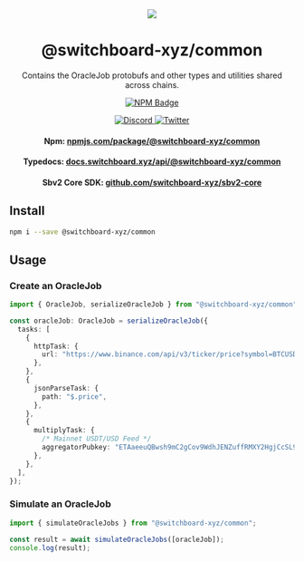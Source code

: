 <div align="center">
  <a href="#">
    <img src="https://github.com/switchboard-xyz/sbv2-core/raw/main/website/static/img/icons/switchboard/avatar.png" />
  </a>

  <h1>@switchboard-xyz/common</h1>

  <p>Contains the OracleJob protobufs and other types and utilities shared across chains.</p>

  <p>
	<a href="https://www.npmjs.com/package/@switchboard-xyz/common">
      <img alt="NPM Badge" src="https://img.shields.io/github/package-json/v/switchboard-xyz/sbv2-core?color=red&filename=javascript%2Fcommon%2Fpackage.json&label=%40switchboard-xyz%2Fcommon&logo=npm" />
    </a>
  </p>

  <p>
    <a href="https://discord.gg/switchboardxyz">
      <img alt="Discord" src="https://img.shields.io/discord/841525135311634443?color=blueviolet&logo=discord&logoColor=white" />
    </a>
    <a href="https://twitter.com/switchboardxyz">
      <img alt="Twitter" src="https://img.shields.io/twitter/follow/switchboardxyz?label=Follow+Switchboard" />
    </a>
  </p>

  <h4>
    <strong>Npm: </strong><a href="https://www.npmjs.com/package/@switchboard-xyz/common">npmjs.com/package/@switchboard-xyz/common</a>
  </h4>
  <h4>
    <strong>Typedocs: </strong><a href="https://docs.switchboard.xyz/api/@switchboard-xyz/common">docs.switchboard.xyz/api/@switchboard-xyz/common</a>
  </h4>
  <h4>
    <strong>Sbv2 Core SDK: </strong><a href="https://github.com/switchboard-xyz/sbv2-core">github.com/switchboard-xyz/sbv2-core</a>
  </h4>
</div>

## Install

```bash
npm i --save @switchboard-xyz/common
```

## Usage

### Create an OracleJob

```ts
import { OracleJob, serializeOracleJob } from "@switchboard-xyz/common";

const oracleJob: OracleJob = serializeOracleJob({
  tasks: [
    {
      httpTask: {
        url: "https://www.binance.com/api/v3/ticker/price?symbol=BTCUSDT",
      },
    },
    {
      jsonParseTask: {
        path: "$.price",
      },
    },
    {
      multiplyTask: {
        /* Mainnet USDT/USD Feed */
        aggregatorPubkey: "ETAaeeuQBwsh9mC2gCov9WdhJENZuffRMXY2HgjCcSL9",
      },
    },
  ],
});
```

### Simulate an OracleJob

```ts
import { simulateOracleJobs } from "@switchboard-xyz/common";

const result = await simulateOracleJobs([oracleJob]);
console.log(result);
```
